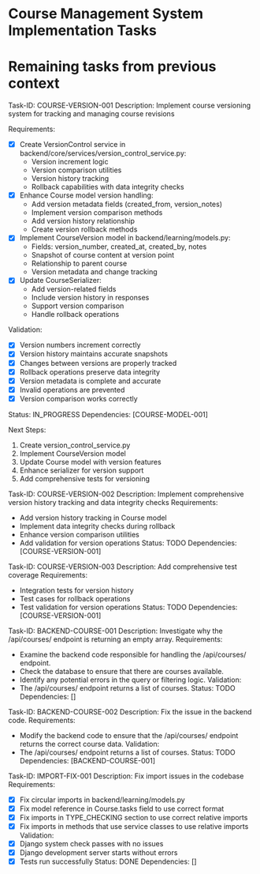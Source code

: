 # Course Management System Implementation Tasks

# Remaining tasks from previous context
Task-ID: COURSE-VERSION-001
Description: Implement course versioning system for tracking and managing course revisions

Requirements:
  - [x] Create VersionControl service in backend/core/services/version_control_service.py:
    * Version increment logic
    * Version comparison utilities
    * Version history tracking
    * Rollback capabilities with data integrity checks
  - [x] Enhance Course model version handling:
    * Add version metadata fields (created_from, version_notes)
    * Implement version comparison methods
    * Add version history relationship
    * Create version rollback methods
  - [x] Implement CourseVersion model in backend/learning/models.py:
    * Fields: version_number, created_at, created_by, notes
    * Snapshot of course content at version point
    * Relationship to parent course
    * Version metadata and change tracking
  - [x] Update CourseSerializer:
    * Add version-related fields
    * Include version history in responses
    * Support version comparison
    * Handle rollback operations

Validation:
  - [x] Version numbers increment correctly
  - [x] Version history maintains accurate snapshots
  - [x] Changes between versions are properly tracked
  - [x] Rollback operations preserve data integrity
  - [x] Version metadata is complete and accurate
  - [x] Invalid operations are prevented
  - [x] Version comparison works correctly

Status: IN_PROGRESS
Dependencies: [COURSE-MODEL-001]

Next Steps:
1. Create version_control_service.py
2. Implement CourseVersion model
3. Update Course model with version features
4. Enhance serializer for version support
5. Add comprehensive tests for versioning

Task-ID: COURSE-VERSION-002
Description: Implement comprehensive version history tracking and data integrity checks
Requirements:
  - Add version history tracking in Course model
  - Implement data integrity checks during rollback
  - Enhance version comparison utilities
  - Add validation for version operations
Status: TODO
Dependencies: [COURSE-VERSION-001]

Task-ID: COURSE-VERSION-003
Description: Add comprehensive test coverage
Requirements:
  - Integration tests for version history
  - Test cases for rollback operations
  - Test validation for version operations
Status: TODO
Dependencies: [COURSE-VERSION-001]

Task-ID: BACKEND-COURSE-001
Description: Investigate why the /api/courses/ endpoint is returning an empty array.
Requirements:
  - Examine the backend code responsible for handling the /api/courses/ endpoint.
  - Check the database to ensure that there are courses available.
  - Identify any potential errors in the query or filtering logic.
Validation:
  - The /api/courses/ endpoint returns a list of courses.
Status: TODO
Dependencies: []

Task-ID: BACKEND-COURSE-002
Description: Fix the issue in the backend code.
Requirements:
  - Modify the backend code to ensure that the /api/courses/ endpoint returns the correct course data.
Validation:
  - The /api/courses/ endpoint returns a list of courses.
Status: TODO
Dependencies: [BACKEND-COURSE-001]

Task-ID: IMPORT-FIX-001
Description: Fix import issues in the codebase
Requirements:
  - [x] Fix circular imports in backend/learning/models.py
  - [x] Fix model reference in Course.tasks field to use correct format
  - [x] Fix imports in TYPE_CHECKING section to use correct relative imports
  - [x] Fix imports in methods that use service classes to use relative imports
Validation:
  - [x] Django system check passes with no issues
  - [x] Django development server starts without errors
  - [x] Tests run successfully
Status: DONE
Dependencies: []
